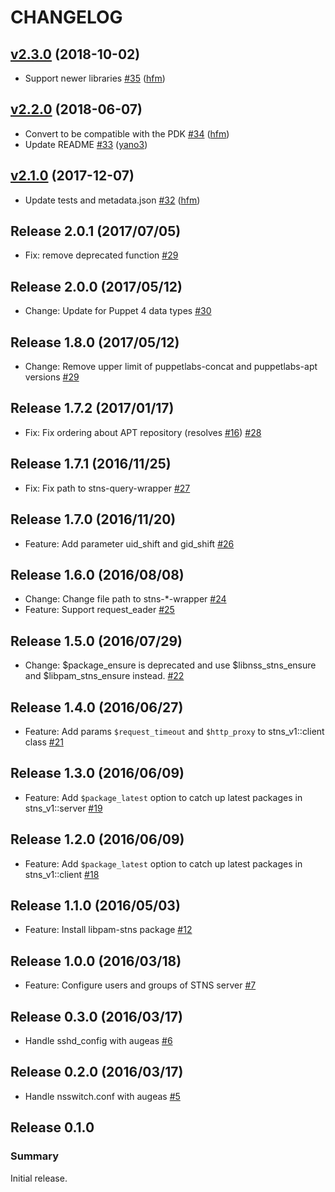 # CHANGELOG

## [v2.3.0](https://github.com/STNS/puppet-stns/compare/v2.2.0...v2.3.0) (2018-10-02)

* Support newer libraries [#35](https://github.com/STNS/puppet-stns/pull/35) ([hfm](https://github.com/hfm))

## [v2.2.0](https://github.com/STNS/puppet-stns/compare/v2.1.0...v2.2.0) (2018-06-07)

* Convert to be compatible with the PDK [#34](https://github.com/STNS/puppet-stns/pull/34) ([hfm](https://github.com/hfm))
* Update README [#33](https://github.com/STNS/puppet-stns/pull/33) ([yano3](https://github.com/yano3))

## [v2.1.0](https://github.com/STNS/puppet-stns/compare/v2.0.1...v2.1.0) (2017-12-07)

* Update tests and metadata.json [#32](https://github.com/STNS/puppet-stns/pull/32) ([hfm](https://github.com/hfm))

Release 2.0.1 (2017/07/05)
---

- Fix: remove deprecated function [#29](https://github.com/STNS/puppet-stns/pull/31)

Release 2.0.0 (2017/05/12)
---

- Change: Update for Puppet 4 data types [#30](https://github.com/STNS/puppet-stns/pull/30)

Release 1.8.0 (2017/05/12)
---

- Change: Remove upper limit of puppetlabs-concat and puppetlabs-apt versions [#29](https://github.com/STNS/puppet-stns/pull/29)

Release 1.7.2 (2017/01/17)
---

- Fix: Fix ordering about APT repository (resolves [#16](https://github.com/STNS/puppet-stns/issues/16)) [#28](https://github.com/STNS/puppet-stns/pull/28)

Release 1.7.1 (2016/11/25)
---

- Fix: Fix path to stns-query-wrapper [#27](https://github.com/STNS/puppet-stns/pull/27)

Release 1.7.0 (2016/11/20)
---

- Feature: Add parameter uid_shift and gid_shift [#26](https://github.com/STNS/puppet-stns/pull/26)

Release 1.6.0 (2016/08/08)
---

- Change: Change file path to stns-\*-wrapper [#24](https://github.com/STNS/puppet-stns/pull/24)
- Feature: Support request_eader [#25](https://github.com/STNS/puppet-stns/pull/25)

Release 1.5.0 (2016/07/29)
---

- Change: $package_ensure is deprecated and use $libnss_stns_ensure and $libpam_stns_ensure instead. [#22](https://github.com/STNS/puppet-stns/pull/22)

Release 1.4.0 (2016/06/27)
---

- Feature: Add params `$request_timeout` and `$http_proxy` to stns_v1::client class [#21](https://github.com/STNS/puppet-stns/pull/21)

Release 1.3.0 (2016/06/09)
---

- Feature: Add `$package_latest` option to catch up latest packages in stns_v1::server [#19](https://github.com/STNS/puppet-stns/pull/19)

Release 1.2.0 (2016/06/09)
---

- Feature: Add `$package_latest` option to catch up latest packages in stns_v1::client [#18](https://github.com/STNS/puppet-stns/pull/18)

Release 1.1.0 (2016/05/03)
---

- Feature: Install libpam-stns package [#12](https://github.com/STNS/puppet-stns/pull/12)

Release 1.0.0 (2016/03/18)
---

- Feature: Configure users and groups of STNS server [#7](https://github.com/STNS/puppet-stns/pull/7)

Release 0.3.0 (2016/03/17)
---

- Handle sshd\_config with augeas [#6](https://github.com/STNS/puppet-stns/pull/6)

Release 0.2.0 (2016/03/17)
---

- Handle nsswitch.conf with augeas [#5](https://github.com/STNS/puppet-stns/pull/5)

Release 0.1.0
---

### Summary

Initial release.
